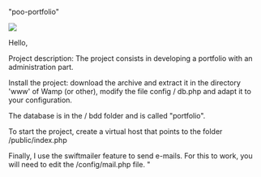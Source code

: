 "poo-portfolio"

<a href="https://www.codacy.com/app/siggwer/poo-portfolio?utm_source=github.com&amp;utm_medium=referral&amp;utm_content=siggwer/poo-portfolio&amp;utm_campaign=Badge_Grade"><img src="https://api.codacy.com/project/badge/Grade/e4f15806543b48ffa9cd8434818255fd"/></a>

Hello,

Project description: The project consists in developing a portfolio with an administration part.

Install the project: download the archive and extract it in the directory 'www' of Wamp (or other), modify the file config / db.php and adapt it to your configuration.

The database is in the / bdd folder and is called "portfolio".

To start the project, create a virtual host that points to the folder /public/index.php

Finally, I use the swiftmailer feature to send e-mails. For this to work, you will need to edit the /config/mail.php file. "
